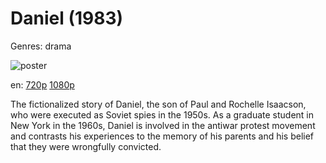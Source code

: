 # Daniel (1983)

Genres: drama

![poster](http://image.tmdb.org/t/p/w500/tuO3PrFKAFPP18PykGrv89AFgbG.jpg)

en:
  [720p](magnet:?xt=urn:btih:99EF725BD3C090FB3C17AA3B4CD0482F20E929E4&tr=udp://glotorrents.pw:6969/announce&tr=udp://tracker.opentrackr.org:1337/announce&tr=udp://torrent.gresille.org:80/announce&tr=udp://tracker.openbittorrent.com:80&tr=udp://tracker.coppersurfer.tk:6969&tr=udp://tracker.leechers-paradise.org:6969&tr=udp://p4p.arenabg.ch:1337&tr=udp://tracker.internetwarriors.net:1337)
  [1080p](magnet:?xt=urn:btih:B7433EE14987858CCB8C9C1BE3E55949D1B0DA98&tr=udp://glotorrents.pw:6969/announce&tr=udp://tracker.opentrackr.org:1337/announce&tr=udp://torrent.gresille.org:80/announce&tr=udp://tracker.openbittorrent.com:80&tr=udp://tracker.coppersurfer.tk:6969&tr=udp://tracker.leechers-paradise.org:6969&tr=udp://p4p.arenabg.ch:1337&tr=udp://tracker.internetwarriors.net:1337)
  


The fictionalized story of Daniel, the son of Paul and Rochelle Isaacson, who were executed as Soviet spies in the 1950s. As a graduate student in New York in the 1960s, Daniel is involved in the antiwar protest movement and contrasts his experiences to the memory of his parents and his belief that they were wrongfully convicted.